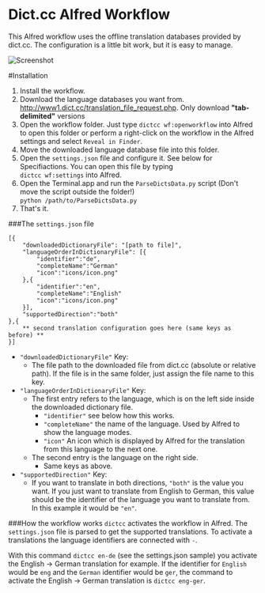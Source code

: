 Dict.cc Alfred Workflow
===================

This Alfred workflow uses the offline translation databases provided by dict.cc. The configuration is a little bit work, but it is easy to manage.

![Screenshot](http://i.imgur.com/gPe3zAz.jpg)


#Installation


1. Install the workflow.
2. Download the language databases you want from.
	http://www1.dict.cc/translation_file_request.php. Only download **"tab-delimited"** versions
3. Open the workflow folder. Just type `dictcc wf:openworkflow` into Alfred to open this folder or perform a right-click on the workflow in the Alfred settings and select `Reveal in Finder`.
4. Move the downloaded language database file into this folder.
5. Open the `settings.json` file and configure it. See below for Specifiactions. You can open this file by typing  
`dictcc wf:settings` into Alfred.
6. Open the Terminal.app and run the `ParseDictsData.py` script (Don't move the script outside the folder!)  
	`python /path/to/ParseDictsData.py`
7. That's it.

###The `settings.json` file

	[{
		"downloadedDictionaryFile": "[path to file]",
		"languageOrderInDictionaryFile": [{
			"identifier":"de",
			"completeName":"German"
			"icon":"icons/icon.png"
		},{
			"identifier":"en",
			"completeName":"English"
			"icon":"icons/icon.png"
		}],
		"supportedDirection":"both"
	},{
		** second translation configuration goes here (same keys as before) **
	}]

	
* `"downloadedDictionaryFile"`  Key:
	* The file path to the downloaded file from dict.cc (absolute or relative path). If the file is in the same folder, just assign the file name to this key.
* `"languageOrderInDictionaryFile"` Key:
	* The first entry refers to the language, which is on the left side inside the downloaded dictionary file.
		* `"identifier"` see below how this works.
		* `"completeName"` the name of the language. Used by Alfred to show the language modes.
		* `"icon"` An icon which is displayed by Alfred for the translation from this language to the next one. 
	* The second entry is the language on the right side.
		* Same keys as above.
* `"supportedDirection"` Key:
	* If you want to translate in both directions, `"both"` is the value you want. If you just want to translate from English to German, this value should be the identifier of the language you want to translate from. In this example it would be `"en"`.

###How the workflow works
`dictcc` activates the workflow in Alfred. The `settings.json` file is parsed to get the supported translations. To activate a translations the language identifiers are connected with `-`. 

With this command `dictcc en-de` (see the settings.json sample) you activate the English -> German translation for example. If the identifier for `English` would be `eng` and the `German` identifier would be `ger`, the command to activate the English -> German translation is `dictcc eng-ger`.
